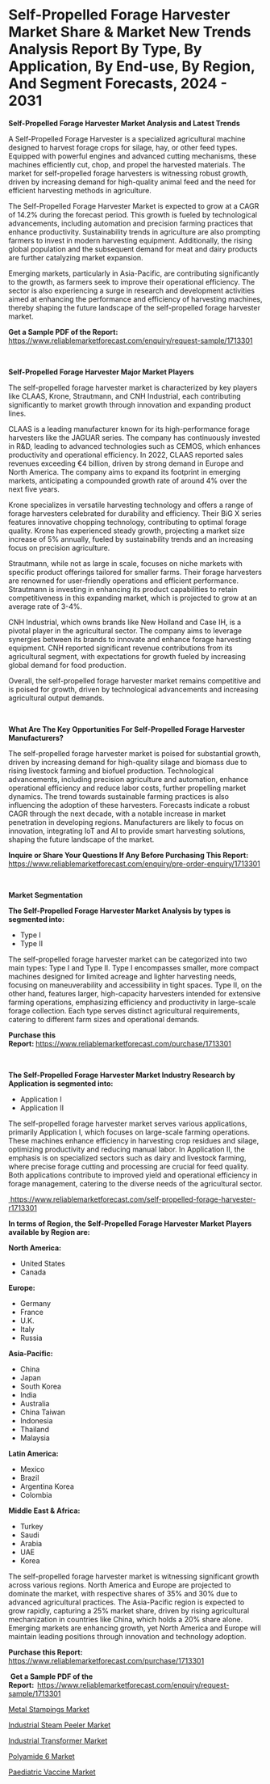 <p><h1>Self-Propelled Forage Harvester Market Share & Market New Trends Analysis Report By Type, By Application, By End-use, By Region, And Segment Forecasts, 2024 - 2031</h1></p><p><strong>Self-Propelled Forage Harvester Market Analysis and Latest Trends</strong></p>
<p><p>A Self-Propelled Forage Harvester is a specialized agricultural machine designed to harvest forage crops for silage, hay, or other feed types. Equipped with powerful engines and advanced cutting mechanisms, these machines efficiently cut, chop, and propel the harvested materials. The market for self-propelled forage harvesters is witnessing robust growth, driven by increasing demand for high-quality animal feed and the need for efficient harvesting methods in agriculture.</p><p>The Self-Propelled Forage Harvester Market is expected to grow at a CAGR of 14.2% during the forecast period. This growth is fueled by technological advancements, including automation and precision farming practices that enhance productivity. Sustainability trends in agriculture are also prompting farmers to invest in modern harvesting equipment. Additionally, the rising global population and the subsequent demand for meat and dairy products are further catalyzing market expansion.</p><p>Emerging markets, particularly in Asia-Pacific, are contributing significantly to the growth, as farmers seek to improve their operational efficiency. The sector is also experiencing a surge in research and development activities aimed at enhancing the performance and efficiency of harvesting machines, thereby shaping the future landscape of the self-propelled forage harvester market.</p></p>
<p><strong>Get a Sample PDF of the Report:&nbsp;</strong> <a href="https://www.reliablemarketforecast.com/enquiry/request-sample/1713301?utm_campaign=1577&utm_medium=2&utm_source=Github&utm_content=ia&utm_term=22102024&utm_id=self-propelled-forage-harvester">https://www.reliablemarketforecast.com/enquiry/request-sample/1713301</a></p>
<p>&nbsp;</p>
<p><strong>Self-Propelled Forage Harvester Major Market Players</strong></p>
<p><p>The self-propelled forage harvester market is characterized by key players like CLAAS, Krone, Strautmann, and CNH Industrial, each contributing significantly to market growth through innovation and expanding product lines.</p><p>CLAAS is a leading manufacturer known for its high-performance forage harvesters like the JAGUAR series. The company has continuously invested in R&D, leading to advanced technologies such as CEMOS, which enhances productivity and operational efficiency. In 2022, CLAAS reported sales revenues exceeding €4 billion, driven by strong demand in Europe and North America. The company aims to expand its footprint in emerging markets, anticipating a compounded growth rate of around 4% over the next five years.</p><p>Krone specializes in versatile harvesting technology and offers a range of forage harvesters celebrated for durability and efficiency. Their BiG X series features innovative chopping technology, contributing to optimal forage quality. Krone has experienced steady growth, projecting a market size increase of 5% annually, fueled by sustainability trends and an increasing focus on precision agriculture.</p><p>Strautmann, while not as large in scale, focuses on niche markets with specific product offerings tailored for smaller farms. Their forage harvesters are renowned for user-friendly operations and efficient performance. Strautmann is investing in enhancing its product capabilities to retain competitiveness in this expanding market, which is projected to grow at an average rate of 3-4%.</p><p>CNH Industrial, which owns brands like New Holland and Case IH, is a pivotal player in the agricultural sector. The company aims to leverage synergies between its brands to innovate and enhance forage harvesting equipment. CNH reported significant revenue contributions from its agricultural segment, with expectations for growth fueled by increasing global demand for food production.</p><p>Overall, the self-propelled forage harvester market remains competitive and is poised for growth, driven by technological advancements and increasing agricultural output demands.</p></p>
<p>&nbsp;</p>
<p><strong>What Are The Key Opportunities For Self-Propelled Forage Harvester Manufacturers?</strong></p>
<p><p>The self-propelled forage harvester market is poised for substantial growth, driven by increasing demand for high-quality silage and biomass due to rising livestock farming and biofuel production. Technological advancements, including precision agriculture and automation, enhance operational efficiency and reduce labor costs, further propelling market dynamics. The trend towards sustainable farming practices is also influencing the adoption of these harvesters. Forecasts indicate a robust CAGR through the next decade, with a notable increase in market penetration in developing regions. Manufacturers are likely to focus on innovation, integrating IoT and AI to provide smart harvesting solutions, shaping the future landscape of the market.</p></p>
<p><strong>Inquire or Share Your Questions If Any Before Purchasing This Report:</strong> <a href="https://www.reliablemarketforecast.com/enquiry/pre-order-enquiry/1713301?utm_campaign=1577&utm_medium=2&utm_source=Github&utm_content=ia&utm_term=22102024&utm_id=self-propelled-forage-harvester">https://www.reliablemarketforecast.com/enquiry/pre-order-enquiry/1713301</a></p>
<p>&nbsp;</p>
<p><strong>Market Segmentation</strong></p>
<p><strong>The Self-Propelled Forage Harvester Market Analysis by types is segmented into:</strong></p>
<p><ul><li>Type I</li><li>Type II</li></ul></p>
<p><p>The self-propelled forage harvester market can be categorized into two main types: Type I and Type II. Type I encompasses smaller, more compact machines designed for limited acreage and lighter harvesting needs, focusing on maneuverability and accessibility in tight spaces. Type II, on the other hand, features larger, high-capacity harvesters intended for extensive farming operations, emphasizing efficiency and productivity in large-scale forage collection. Each type serves distinct agricultural requirements, catering to different farm sizes and operational demands.</p></p>
<p><strong>Purchase this Report:&nbsp;</strong><a href="https://www.reliablemarketforecast.com/purchase/1713301?utm_campaign=1577&utm_medium=2&utm_source=Github&utm_content=ia&utm_term=22102024&utm_id=self-propelled-forage-harvester">https://www.reliablemarketforecast.com/purchase/1713301</a></p>
<p>&nbsp;</p>
<p><strong>The Self-Propelled Forage Harvester Market Industry Research by Application is segmented into:</strong></p>
<p><ul><li>Application I</li><li>Application II</li></ul></p>
<p><p>The self-propelled forage harvester market serves various applications, primarily Application I, which focuses on large-scale farming operations. These machines enhance efficiency in harvesting crop residues and silage, optimizing productivity and reducing manual labor. In Application II, the emphasis is on specialized sectors such as dairy and livestock farming, where precise forage cutting and processing are crucial for feed quality. Both applications contribute to improved yield and operational efficiency in forage management, catering to the diverse needs of the agricultural sector.</p></p>
<p><a href="https://www.reliablemarketforecast.com/self-propelled-forage-harvester-r1713301?utm_campaign=1577&utm_medium=2&utm_source=Github&utm_content=ia&utm_term=22102024&utm_id=self-propelled-forage-harvester">&nbsp;https://www.reliablemarketforecast.com/self-propelled-forage-harvester-r1713301</a></p>
<p><strong>In terms of Region, the Self-Propelled Forage Harvester Market Players available by Region are:</strong></p>
<p>
    <p> <strong> North America: </strong>
        <ul>
            <li>United States</li>
            <li>Canada</li>
        </ul>
        </p> 
    <p> <strong> Europe: </strong>
        <ul>
            <li>Germany</li>
            <li>France</li>
            <li>U.K.</li>
            <li>Italy</li>
            <li>Russia</li>
        </ul>
        </p> 
    <p> <strong> Asia-Pacific: </strong>
        <ul>
            <li>China</li>
            <li>Japan</li>
            <li>South Korea</li>
            <li>India</li>
            <li>Australia</li>
            <li>China Taiwan</li>
            <li>Indonesia</li>
            <li>Thailand</li>
            <li>Malaysia</li>
        </ul>
        </p> 
    <p> <strong> Latin America: </strong>
        <ul>
            <li>Mexico</li>
            <li>Brazil</li>
            <li>Argentina Korea</li>
            <li>Colombia</li>
        </ul>
        </p> 
    <p> <strong> Middle East & Africa: </strong>
        <ul>
            <li>Turkey</li>
            <li>Saudi</li>
            <li>Arabia</li>
            <li>UAE</li>
            <li>Korea</li>
        </ul>
    </p>
    </p>
<p><p>The self-propelled forage harvester market is witnessing significant growth across various regions. North America and Europe are projected to dominate the market, with respective shares of 35% and 30% due to advanced agricultural practices. The Asia-Pacific region is expected to grow rapidly, capturing a 25% market share, driven by rising agricultural mechanization in countries like China, which holds a 20% share alone. Emerging markets are enhancing growth, yet North America and Europe will maintain leading positions through innovation and technology adoption.</p></p>
<p><strong>Purchase this Report: </strong><a href="https://www.reliablemarketforecast.com/purchase/1713301?utm_campaign=1577&utm_medium=2&utm_source=Github&utm_content=ia&utm_term=22102024&utm_id=self-propelled-forage-harvester">https://www.reliablemarketforecast.com/purchase/1713301</a></p>
<p>&nbsp;<strong>Get a Sample PDF of the Report:&nbsp;&nbsp;</strong><a href="https://www.reliablemarketforecast.com/enquiry/request-sample/1713301?utm_campaign=1577&utm_medium=2&utm_source=Github&utm_content=ia&utm_term=22102024&utm_id=self-propelled-forage-harvester">https://www.reliablemarketforecast.com/enquiry/request-sample/1713301</a></p>
<p><strong></strong></p>
<p><p><a href="https://www.linkedin.com/pulse/key-drivers-metal-stampings-market-trends-future-outlook-fkwmc?utm_campaign=1577&utm_medium=2&utm_source=Github&utm_content=ia&utm_term=22102024&utm_id=self-propelled-forage-harvester">Metal Stampings Market</a></p><p><a href="https://issuu.com/reportprime-2/docs/industrial-steam-peeler-market-size_f260bfe281bbb5?utm_campaign=1577&utm_medium=2&utm_source=Github&utm_content=ia&utm_term=22102024&utm_id=self-propelled-forage-harvester">Industrial Steam Peeler Market</a></p><p><a href="https://issuu.com/reportprime-2/docs/industrial-transformer-market-size-_b2242e95051bb1?utm_campaign=1577&utm_medium=2&utm_source=Github&utm_content=ia&utm_term=22102024&utm_id=self-propelled-forage-harvester">Industrial Transformer Market</a></p><p><a href="https://www.linkedin.com/pulse/polyamide-6-market-research-report-forecast-growth-prospects-t81gc?utm_campaign=1577&utm_medium=2&utm_source=Github&utm_content=ia&utm_term=22102024&utm_id=self-propelled-forage-harvester">Polyamide 6 Market</a></p><p><a href="https://www.linkedin.com/pulse/paediatric-vaccine-market-dynamics-application-types-emerging-uf4af?utm_campaign=1577&utm_medium=2&utm_source=Github&utm_content=ia&utm_term=22102024&utm_id=self-propelled-forage-harvester">Paediatric Vaccine Market</a></p></p>